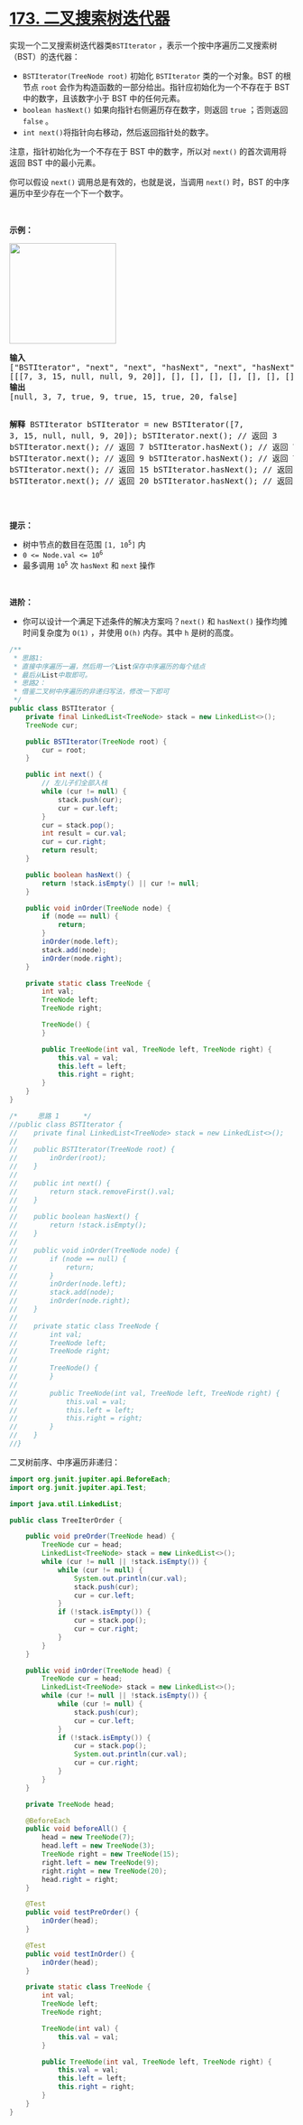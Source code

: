 # [173. 二叉搜索树迭代器](https://leetcode-cn.com/problems/binary-search-tree-iterator/)



<div class="notranslate">实现一个二叉搜索树迭代器类<code>BSTIterator</code> ，表示一个按中序遍历二叉搜索树（BST）的迭代器：
<div class="original__bRMd">
<div>
<ul>
	<li><code>BSTIterator(TreeNode root)</code> 初始化 <code>BSTIterator</code> 类的一个对象。BST 的根节点 <code>root</code> 会作为构造函数的一部分给出。指针应初始化为一个不存在于 BST 中的数字，且该数字小于 BST 中的任何元素。</li>
	<li><code>boolean hasNext()</code> 如果向指针右侧遍历存在数字，则返回 <code>true</code> ；否则返回 <code>false</code> 。</li>
	<li><code>int next()</code>将指针向右移动，然后返回指针处的数字。</li>
</ul>

<p>注意，指针初始化为一个不存在于 BST 中的数字，所以对 <code>next()</code> 的首次调用将返回 BST 中的最小元素。</p>


<p>你可以假设&nbsp;<code>next()</code>&nbsp;调用总是有效的，也就是说，当调用 <code>next()</code>&nbsp;时，BST 的中序遍历中至少存在一个下一个数字。</p>

<p>&nbsp;</p>

<p><strong>示例：</strong></p>
<img style="width: 189px; height: 178px;" src="https://assets.leetcode.com/uploads/2018/12/25/bst-tree.png" alt="">
<pre><strong>输入</strong>
["BSTIterator", "next", "next", "hasNext", "next", "hasNext", "next", "hasNext", "next", "hasNext"]
[[[7, 3, 15, null, null, 9, 20]], [], [], [], [], [], [], [], [], []]
<strong>输出</strong>
[null, 3, 7, true, 9, true, 15, true, 20, false]

<strong>解释</strong>
BSTIterator bSTIterator = new BSTIterator([7, 3, 15, null, null, 9, 20]);
bSTIterator.next();    // 返回 3
bSTIterator.next();    // 返回 7
bSTIterator.hasNext(); // 返回 True
bSTIterator.next();    // 返回 9
bSTIterator.hasNext(); // 返回 True
bSTIterator.next();    // 返回 15
bSTIterator.hasNext(); // 返回 True
bSTIterator.next();    // 返回 20
bSTIterator.hasNext(); // 返回 False
</pre>

<p>&nbsp;</p>

<p><strong>提示：</strong></p>

<ul>
	<li>树中节点的数目在范围 <code>[1, 10<sup>5</sup>]</code> 内</li>
	<li><code>0 &lt;= Node.val &lt;= 10<sup>6</sup></code></li>
	<li>最多调用 <code>10<sup>5</sup></code> 次 <code>hasNext</code> 和 <code>next</code> 操作</li>
</ul>

<p>&nbsp;</p>

<p><strong>进阶：</strong></p>

<ul>
	<li>你可以设计一个满足下述条件的解决方案吗？<code>next()</code> 和 <code>hasNext()</code> 操作均摊时间复杂度为 <code>O(1)</code> ，并使用 <code>O(h)</code> 内存。其中 <code>h</code> 是树的高度。</li>
</ul>


```java
/**
 * 思路1:
 * 直接中序遍历一遍，然后用一个List保存中序遍历的每个结点
 * 最后从List中取即可。
 * 思路2：
 * 借鉴二叉树中序遍历的非递归写法，修改一下即可
 */
public class BSTIterator {
    private final LinkedList<TreeNode> stack = new LinkedList<>();
    TreeNode cur;

    public BSTIterator(TreeNode root) {
        cur = root;
    }

    public int next() {
        // 左儿子们全部入栈
        while (cur != null) {
            stack.push(cur);
            cur = cur.left;
        }
        cur = stack.pop();
        int result = cur.val;
        cur = cur.right;
        return result;
    }

    public boolean hasNext() {
        return !stack.isEmpty() || cur != null;
    }

    public void inOrder(TreeNode node) {
        if (node == null) {
            return;
        }
        inOrder(node.left);
        stack.add(node);
        inOrder(node.right);
    }

    private static class TreeNode {
        int val;
        TreeNode left;
        TreeNode right;

        TreeNode() {
        }

        public TreeNode(int val, TreeNode left, TreeNode right) {
            this.val = val;
            this.left = left;
            this.right = right;
        }
    }
}

/*     思路 1      */
//public class BSTIterator {
//    private final LinkedList<TreeNode> stack = new LinkedList<>();
//
//    public BSTIterator(TreeNode root) {
//        inOrder(root);
//    }
//
//    public int next() {
//        return stack.removeFirst().val;
//    }
//
//    public boolean hasNext() {
//        return !stack.isEmpty();
//    }
//
//    public void inOrder(TreeNode node) {
//        if (node == null) {
//            return;
//        }
//        inOrder(node.left);
//        stack.add(node);
//        inOrder(node.right);
//    }
//
//    private static class TreeNode {
//        int val;
//        TreeNode left;
//        TreeNode right;
//
//        TreeNode() {
//        }
//
//        public TreeNode(int val, TreeNode left, TreeNode right) {
//            this.val = val;
//            this.left = left;
//            this.right = right;
//        }
//    }
//}
```

二叉树前序、中序遍历非递归：

```java
import org.junit.jupiter.api.BeforeEach;
import org.junit.jupiter.api.Test;

import java.util.LinkedList;

public class TreeIterOrder {

    public void preOrder(TreeNode head) {
        TreeNode cur = head;
        LinkedList<TreeNode> stack = new LinkedList<>();
        while (cur != null || !stack.isEmpty()) {
            while (cur != null) {
                System.out.println(cur.val);
                stack.push(cur);
                cur = cur.left;
            }
            if (!stack.isEmpty()) {
                cur = stack.pop();
                cur = cur.right;
            }
        }
    }

    public void inOrder(TreeNode head) {
        TreeNode cur = head;
        LinkedList<TreeNode> stack = new LinkedList<>();
        while (cur != null || !stack.isEmpty()) {
            while (cur != null) {
                stack.push(cur);
                cur = cur.left;
            }
            if (!stack.isEmpty()) {
                cur = stack.pop();
                System.out.println(cur.val);
                cur = cur.right;
            }
        }
    }

    private TreeNode head;

    @BeforeEach
    public void beforeAll() {
        head = new TreeNode(7);
        head.left = new TreeNode(3);
        TreeNode right = new TreeNode(15);
        right.left = new TreeNode(9);
        right.right = new TreeNode(20);
        head.right = right;
    }

    @Test
    public void testPreOrder() {
        inOrder(head);
    }

    @Test
    public void testInOrder() {
        inOrder(head);
    }

    private static class TreeNode {
        int val;
        TreeNode left;
        TreeNode right;

        TreeNode(int val) {
            this.val = val;
        }

        public TreeNode(int val, TreeNode left, TreeNode right) {
            this.val = val;
            this.left = left;
            this.right = right;
        }
    }
}
```